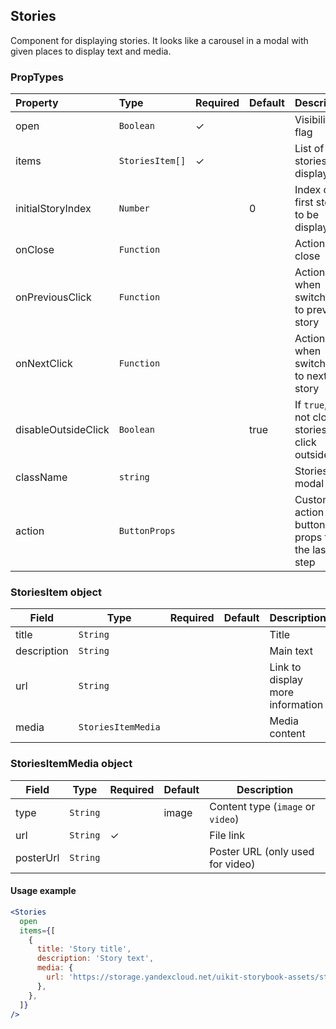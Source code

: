 ## Stories

Component for displaying stories. It looks like a carousel in a modal with given places to display text and media.

### PropTypes

| Property            | Type            | Required | Default | Description                                      |
| :------------------ | :-------------- | :------- | :------ | :----------------------------------------------- |
| open                | `Boolean`       | ✓        |         | Visibility flag                                  |
| items               | `StoriesItem[]` | ✓        |         | List of stories to display                       |
| initialStoryIndex   | `Number`        |          | 0       | Index of the first story to be displayed         |
| onClose             | `Function`      |          |         | Action on close                                  |
| onPreviousClick     | `Function`      |          |         | Action when switching to previous story          |
| onNextClick         | `Function`      |          |         | Action when switching to next story              |
| disableOutsideClick | `Boolean`       |          | true    | If `true`, do not close stories on click outside |
| className           | `string`        |          |         | Stories modal class                              |
| action              | `ButtonProps`   |          |         | Custom action button props for the last step     |

### StoriesItem object

| Field       | Type               | Required | Default | Description                      |
| ----------- | ------------------ | -------- | ------- | -------------------------------- |
| title       | `String`           |          |         | Title                            |
| description | `String`           |          |         | Main text                        |
| url         | `String`           |          |         | Link to display more information |
| media       | `StoriesItemMedia` |          |         | Media content                    |

### StoriesItemMedia object

| Field     | Type     | Required | Default | Description                       |
| --------- | -------- | -------- | ------- | --------------------------------- |
| type      | `String` |          | image   | Content type (`image` or `video`) |
| url       | `String` | ✓        |         | File link                         |
| posterUrl | `String` |          |         | Poster URL (only used for video)  |

#### Usage example

```jsx harmony
<Stories
  open
  items={[
    {
      title: 'Story title',
      description: 'Story text',
      media: {
        url: 'https://storage.yandexcloud.net/uikit-storybook-assets/story-picture-2.png',
      },
    },
  ]}
/>
```
